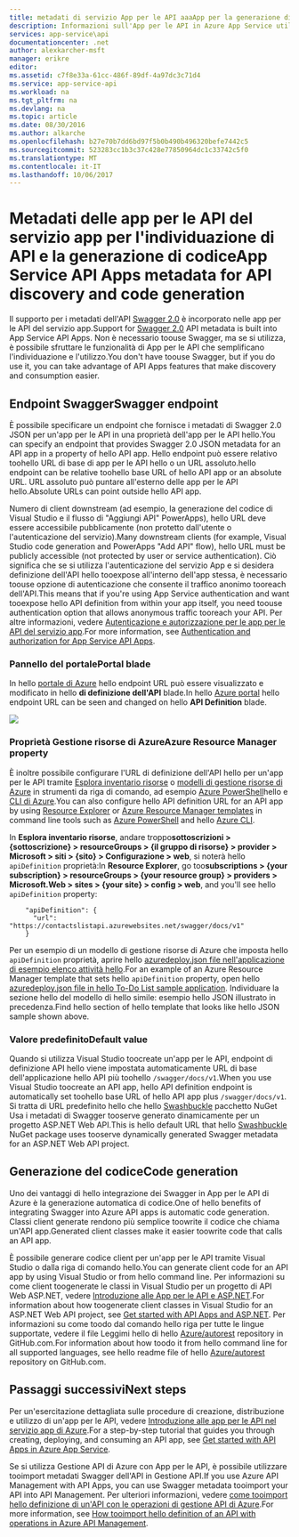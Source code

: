 ```yaml
---
title: metadati di servizio App per le API aaaApp per la generazione di individuazione e il codice API | Documenti Microsoft
description: Informazioni sull'App per le API in Azure App Service utilizzo generazione metadati Swagger toofacilitate API di individuazione e il codice.
services: app-service\api
documentationcenter: .net
author: alexkarcher-msft
manager: erikre
editor: 
ms.assetid: c7f8e33a-61cc-486f-89df-4a97dc3c71d4
ms.service: app-service-api
ms.workload: na
ms.tgt_pltfrm: na
ms.devlang: na
ms.topic: article
ms.date: 08/30/2016
ms.author: alkarche
ms.openlocfilehash: b27e70b7dd6bd97f5b0b490b496320befe7442c5
ms.sourcegitcommit: 523283cc1b3c37c428e77850964dc1c33742c5f0
ms.translationtype: MT
ms.contentlocale: it-IT
ms.lasthandoff: 10/06/2017
---
```

# <a name="app-service-api-apps-metadata-for-api-discovery-and-code-generation"></a><span data-ttu-id="a7a6f-103">Metadati delle app per le API del servizio app per l'individuazione di API e la generazione di codice</span><span class="sxs-lookup"><span data-stu-id="a7a6f-103">App Service API Apps metadata for API discovery and code generation</span></span>
<span data-ttu-id="a7a6f-104">Il supporto per i metadati dell'API [Swagger 2.0](http://swagger.io/) è incorporato nelle app per le API del servizio app.</span><span class="sxs-lookup"><span data-stu-id="a7a6f-104">Support for [Swagger 2.0](http://swagger.io/) API metadata is built into App Service API Apps.</span></span> <span data-ttu-id="a7a6f-105">Non è necessario toouse Swagger, ma se si utilizza, è possibile sfruttare le funzionalità di App per le API che semplificano l'individuazione e l'utilizzo.</span><span class="sxs-lookup"><span data-stu-id="a7a6f-105">You don't have toouse Swagger, but if you do use it, you can take advantage of API Apps features that make discovery and consumption easier.</span></span>   

## <a name="swagger-endpoint"></a><span data-ttu-id="a7a6f-106">Endpoint Swagger</span><span class="sxs-lookup"><span data-stu-id="a7a6f-106">Swagger endpoint</span></span>
<span data-ttu-id="a7a6f-107">È possibile specificare un endpoint che fornisce i metadati di Swagger 2.0 JSON per un'app per le API in una proprietà dell'app per le API hello.</span><span class="sxs-lookup"><span data-stu-id="a7a6f-107">You can specify an endpoint that provides Swagger 2.0 JSON metadata for an API app in a property of hello API app.</span></span> <span data-ttu-id="a7a6f-108">Hello endpoint può essere relativo toohello URL di base di app per le API hello o un URL assoluto.</span><span class="sxs-lookup"><span data-stu-id="a7a6f-108">hello endpoint can be relative toohello base URL of hello API app or an absolute URL.</span></span> <span data-ttu-id="a7a6f-109">URL assoluto può puntare all'esterno delle app per le API hello.</span><span class="sxs-lookup"><span data-stu-id="a7a6f-109">Absolute URLs can point outside hello API app.</span></span> 

<span data-ttu-id="a7a6f-110">Numero di client downstream (ad esempio, la generazione del codice di Visual Studio e il flusso di "Aggiungi API" PowerApps), hello URL deve essere accessibile pubblicamente (non protetto dall'utente o l'autenticazione del servizio).</span><span class="sxs-lookup"><span data-stu-id="a7a6f-110">Many downstream clients (for example, Visual Studio code generation and PowerApps "Add API" flow), hello URL must be publicly accessible (not protected by user or service authentication).</span></span> <span data-ttu-id="a7a6f-111">Ciò significa che se si utilizza l'autenticazione del servizio App e si desidera definizione dell'API hello tooexpose all'interno dell'app stessa, è necessario toouse opzione di autenticazione che consente il traffico anonimo tooreach dell'API.</span><span class="sxs-lookup"><span data-stu-id="a7a6f-111">This means that if you're using App Service authentication and want tooexpose hello API definition from within your app itself, you need toouse authentication option that allows anonymous traffic tooreach your API.</span></span> <span data-ttu-id="a7a6f-112">Per altre informazioni, vedere [Autenticazione e autorizzazione per le app per le API del servizio app](app-service-api-authentication.md).</span><span class="sxs-lookup"><span data-stu-id="a7a6f-112">For more information, see [Authentication and authorization for App Service API Apps](app-service-api-authentication.md).</span></span>

### <a name="portal-blade"></a><span data-ttu-id="a7a6f-113">Pannello del portale</span><span class="sxs-lookup"><span data-stu-id="a7a6f-113">Portal blade</span></span>
<span data-ttu-id="a7a6f-114">In hello [portale di Azure](https://portal.azure.com/) hello endpoint URL può essere visualizzato e modificato in hello **di definizione dell'API** blade.</span><span class="sxs-lookup"><span data-stu-id="a7a6f-114">In hello [Azure portal](https://portal.azure.com/) hello endpoint URL can be seen and changed on hello **API Definition** blade.</span></span>

![](./media/app-service-api-metadata/apidefblade.png)

### <a name="azure-resource-manager-property"></a><span data-ttu-id="a7a6f-115">Proprietà Gestione risorse di Azure</span><span class="sxs-lookup"><span data-stu-id="a7a6f-115">Azure Resource Manager property</span></span>
<span data-ttu-id="a7a6f-116">È inoltre possibile configurare l'URL di definizione dell'API hello per un'app per le API tramite [Esplora inventario risorse](https://resources.azure.com/) o [modelli di gestione risorse di Azure](../azure-resource-manager/resource-group-authoring-templates.md) in strumenti da riga di comando, ad esempio [Azure PowerShell](/powershell/azureps-cmdlets-docs)hello e [CLI di Azure](../cli-install-nodejs.md).</span><span class="sxs-lookup"><span data-stu-id="a7a6f-116">You can also configure hello API definition URL for an API app by using [Resource Explorer](https://resources.azure.com/) or [Azure Resource Manager templates](../azure-resource-manager/resource-group-authoring-templates.md) in command line tools such as [Azure PowerShell](/powershell/azureps-cmdlets-docs) and hello [Azure CLI](../cli-install-nodejs.md).</span></span> 

<span data-ttu-id="a7a6f-117">In **Esplora inventario risorse**, andare troppo**sottoscrizioni > {sottoscrizione} > resourceGroups > {il gruppo di risorse} > provider > Microsoft > siti > {sito} > Configurazione > web**, si noterà hello `apiDefinition` proprietà:</span><span class="sxs-lookup"><span data-stu-id="a7a6f-117">In **Resource Explorer**, go too**subscriptions > {your subscription} > resourceGroups > {your resource group} > providers > Microsoft.Web > sites > {your site} > config > web**, and you'll see hello `apiDefinition` property:</span></span>

        "apiDefinition": {
          "url": "https://contactslistapi.azurewebsites.net/swagger/docs/v1"
        }

<span data-ttu-id="a7a6f-118">Per un esempio di un modello di gestione risorse di Azure che imposta hello `apiDefinition` proprietà, aprire hello [azuredeploy.json file nell'applicazione di esempio elenco attività hello](https://github.com/azure-samples/app-service-api-dotnet-todo-list/blob/master/azuredeploy.json).</span><span class="sxs-lookup"><span data-stu-id="a7a6f-118">For an example of an Azure Resource Manager template that sets hello `apiDefinition` property, open hello [azuredeploy.json file in hello To-Do List sample application](https://github.com/azure-samples/app-service-api-dotnet-todo-list/blob/master/azuredeploy.json).</span></span> <span data-ttu-id="a7a6f-119">Individuare la sezione hello del modello di hello simile: esempio hello JSON illustrato in precedenza.</span><span class="sxs-lookup"><span data-stu-id="a7a6f-119">Find hello section of hello template that looks like hello JSON sample shown above.</span></span>

### <a name="default-value"></a><span data-ttu-id="a7a6f-120">Valore predefinito</span><span class="sxs-lookup"><span data-stu-id="a7a6f-120">Default value</span></span>
<span data-ttu-id="a7a6f-121">Quando si utilizza Visual Studio toocreate un'app per le API, endpoint di definizione API hello viene impostata automaticamente URL di base dell'applicazione hello API più toohello `/swagger/docs/v1`.</span><span class="sxs-lookup"><span data-stu-id="a7a6f-121">When you use Visual Studio toocreate an API app, hello API definition endpoint is automatically set toohello base URL of hello API app plus `/swagger/docs/v1`.</span></span> <span data-ttu-id="a7a6f-122">Si tratta di URL predefinito hello che hello [Swashbuckle](https://www.nuget.org/packages/Swashbuckle) pacchetto NuGet Usa i metadati di Swagger tooserve generato dinamicamente per un progetto ASP.NET Web API.</span><span class="sxs-lookup"><span data-stu-id="a7a6f-122">This is hello default URL that hello [Swashbuckle](https://www.nuget.org/packages/Swashbuckle) NuGet package uses tooserve dynamically generated Swagger metadata for an ASP.NET Web API project.</span></span> 

## <a name="code-generation"></a><span data-ttu-id="a7a6f-123">Generazione del codice</span><span class="sxs-lookup"><span data-stu-id="a7a6f-123">Code generation</span></span>
<span data-ttu-id="a7a6f-124">Uno dei vantaggi di hello integrazione dei Swagger in App per le API di Azure è la generazione automatica di codice.</span><span class="sxs-lookup"><span data-stu-id="a7a6f-124">One of hello benefits of integrating Swagger into Azure API apps is automatic code generation.</span></span> <span data-ttu-id="a7a6f-125">Classi client generate rendono più semplice toowrite il codice che chiama un'API app.</span><span class="sxs-lookup"><span data-stu-id="a7a6f-125">Generated client classes make it easier toowrite code that calls an API app.</span></span>

<span data-ttu-id="a7a6f-126">È possibile generare codice client per un'app per le API tramite Visual Studio o dalla riga di comando hello.</span><span class="sxs-lookup"><span data-stu-id="a7a6f-126">You can generate client code for an API app by using Visual Studio or from hello command line.</span></span> <span data-ttu-id="a7a6f-127">Per informazioni su come client toogenerate le classi in Visual Studio per un progetto di API Web ASP.NET, vedere [Introduzione alle App per le API e ASP.NET](app-service-api-dotnet-get-started.md#codegen).</span><span class="sxs-lookup"><span data-stu-id="a7a6f-127">For information about how toogenerate client classes in Visual Studio for an ASP.NET Web API project, see [Get started with API Apps and ASP.NET](app-service-api-dotnet-get-started.md#codegen).</span></span> <span data-ttu-id="a7a6f-128">Per informazioni su come toodo dal comando hello riga per tutte le lingue supportate, vedere il file Leggimi hello di hello [Azure/autorest](https://github.com/azure/autorest) repository in GitHub.com.</span><span class="sxs-lookup"><span data-stu-id="a7a6f-128">For information about how toodo it from hello command line for all supported languages, see hello readme file of hello [Azure/autorest](https://github.com/azure/autorest) repository on GitHub.com.</span></span>

## <a name="next-steps"></a><span data-ttu-id="a7a6f-129">Passaggi successivi</span><span class="sxs-lookup"><span data-stu-id="a7a6f-129">Next steps</span></span>
<span data-ttu-id="a7a6f-130">Per un'esercitazione dettagliata sulle procedure di creazione, distribuzione e utilizzo di un'app per le API, vedere [Introduzione alle app per le API nel servizio app di Azure](app-service-api-dotnet-get-started.md).</span><span class="sxs-lookup"><span data-stu-id="a7a6f-130">For a step-by-step tutorial that guides you through creating, deploying, and consuming an API app, see [Get started with API Apps in Azure App Service](app-service-api-dotnet-get-started.md).</span></span>

<span data-ttu-id="a7a6f-131">Se si utilizza Gestione API di Azure con App per le API, è possibile utilizzare tooimport metadati Swagger dell'API in Gestione API.</span><span class="sxs-lookup"><span data-stu-id="a7a6f-131">If you use Azure API Management with API Apps, you can use Swagger metadata tooimport your API into API Management.</span></span> <span data-ttu-id="a7a6f-132">Per ulteriori informazioni, vedere [come tooimport hello definizione di un'API con le operazioni di gestione API di Azure](../api-management/api-management-howto-import-api.md).</span><span class="sxs-lookup"><span data-stu-id="a7a6f-132">For more information, see [How tooimport hello definition of an API with operations in Azure API Management](../api-management/api-management-howto-import-api.md).</span></span> 

